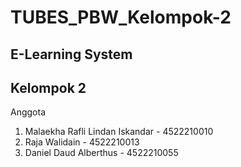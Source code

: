 # TUBES_PBW_Kelompok-2
## E-Learning System

## Kelompok 2
Anggota
1. Malaekha Rafli Lindan Iskandar - 4522210010
2. Raja Walidain - 4522210013
3. Daniel Daud Alberthus - 4522210055

